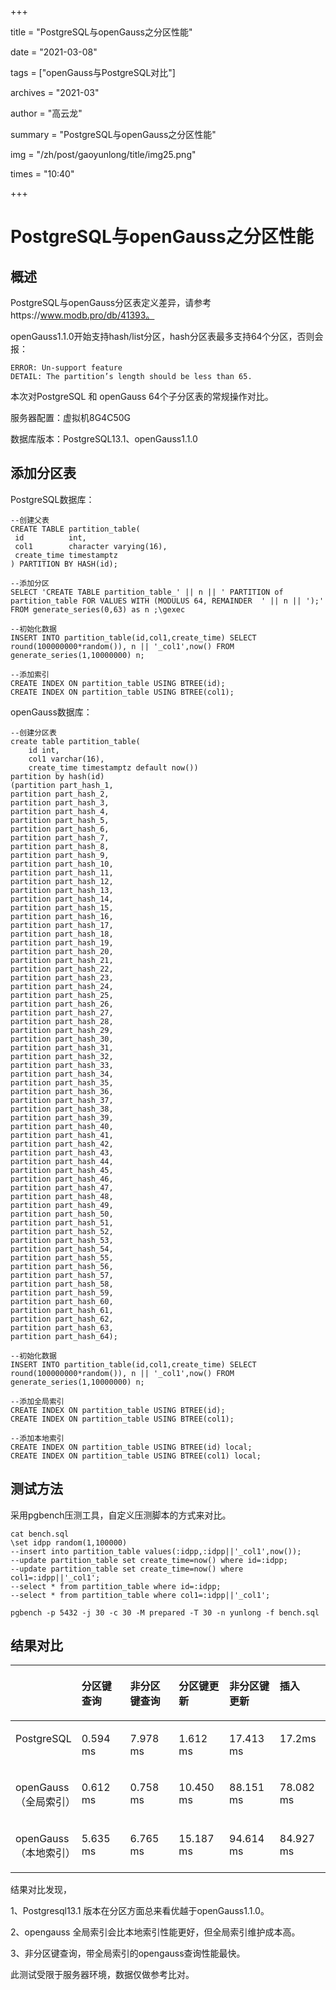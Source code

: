 +++

title = "PostgreSQL与openGauss之分区性能" 

date = "2021-03-08" 

tags = ["openGauss与PostgreSQL对比"] 

archives = "2021-03" 

author = "高云龙" 

summary = "PostgreSQL与openGauss之分区性能"

img = "/zh/post/gaoyunlong/title/img25.png" 

times = "10:40"

+++

# PostgreSQL与openGauss之分区性能<a name="ZH-CN_TOPIC_0000001116438645"></a>

## 概述<a name="section696395820455"></a>

PostgreSQL与openGauss分区表定义差异，请参考https://www.modb.pro/db/41393。

openGauss1.1.0开始支持hash/list分区，hash分区表最多支持64个分区，否则会报：

```
ERROR: Un-support feature
DETAIL: The partition’s length should be less than 65.
```

本次对PostgreSQL 和 openGauss 64个子分区表的常规操作对比。

服务器配置：虚拟机8G4C50G

数据库版本：PostgreSQL13.1、openGauss1.1.0

## 添加分区表<a name="section7153339144613"></a>

PostgreSQL数据库：

```
--创建父表
CREATE TABLE partition_table(
 id          int,
 col1        character varying(16),
 create_time timestamptz
) PARTITION BY HASH(id);

--添加分区
SELECT 'CREATE TABLE partition_table_' || n || ' PARTITION of partition_table FOR VALUES WITH (MODULUS 64, REMAINDER  ' || n || ');' FROM generate_series(0,63) as n ;\gexec

--初始化数据
INSERT INTO partition_table(id,col1,create_time) SELECT round(100000000*random()), n || '_col1',now() FROM generate_series(1,10000000) n;

--添加索引
CREATE INDEX ON partition_table USING BTREE(id);
CREATE INDEX ON partition_table USING BTREE(col1);
```

openGauss数据库：

```
--创建分区表
create table partition_table(
	id int,
	col1 varchar(16),
	create_time timestamptz default now()) 
partition by hash(id)
(partition part_hash_1,
partition part_hash_2,
partition part_hash_3,
partition part_hash_4,
partition part_hash_5,
partition part_hash_6,
partition part_hash_7,
partition part_hash_8,
partition part_hash_9,
partition part_hash_10,
partition part_hash_11,
partition part_hash_12,
partition part_hash_13,
partition part_hash_14,
partition part_hash_15,
partition part_hash_16,
partition part_hash_17,
partition part_hash_18,
partition part_hash_19,
partition part_hash_20,
partition part_hash_21,
partition part_hash_22,
partition part_hash_23,
partition part_hash_24,
partition part_hash_25,
partition part_hash_26,
partition part_hash_27,
partition part_hash_28,
partition part_hash_29,
partition part_hash_30,
partition part_hash_31,
partition part_hash_32,
partition part_hash_33,
partition part_hash_34,
partition part_hash_35,
partition part_hash_36,
partition part_hash_37,
partition part_hash_38,
partition part_hash_39,
partition part_hash_40,
partition part_hash_41,
partition part_hash_42,
partition part_hash_43,
partition part_hash_44,
partition part_hash_45,
partition part_hash_46,
partition part_hash_47,
partition part_hash_48,
partition part_hash_49,
partition part_hash_50,
partition part_hash_51,
partition part_hash_52,
partition part_hash_53,
partition part_hash_54,
partition part_hash_55,
partition part_hash_56,
partition part_hash_57,
partition part_hash_58,
partition part_hash_59,
partition part_hash_60,
partition part_hash_61,
partition part_hash_62,
partition part_hash_63,
partition part_hash_64);

--初始化数据
INSERT INTO partition_table(id,col1,create_time) SELECT round(100000000*random()), n || '_col1',now() FROM generate_series(1,10000000) n;

--添加全局索引
CREATE INDEX ON partition_table USING BTREE(id);
CREATE INDEX ON partition_table USING BTREE(col1);

--添加本地索引
CREATE INDEX ON partition_table USING BTREE(id) local;
CREATE INDEX ON partition_table USING BTREE(col1) local;
```

## 测试方法<a name="section159331916194915"></a>

采用pgbench压测工具，自定义压测脚本的方式来对比。

```
cat bench.sql
\set idpp random(1,100000)
--insert into partition_table values(:idpp,:idpp||'_col1',now());
--update partition_table set create_time=now() where id=:idpp;
--update partition_table set create_time=now() where col1=:idpp||'_col1';
--select * from partition_table where id=:idpp;
--select * from partition_table where col1=:idpp||'_col1';

pgbench -p 5432 -j 30 -c 30 -M prepared -T 30 -n yunlong -f bench.sql
```

## 结果对比<a name="section181821732185013"></a>

<a name="table156682410513"></a>
<table><thead align="left"><tr id="row19671724145118"><th class="cellrowborder" valign="top" width="16.666666666666664%" id="mcps1.1.7.1.1">&nbsp;&nbsp;</th>
<th class="cellrowborder" valign="top" width="16.666666666666664%" id="mcps1.1.7.1.2"><p id="p1967172417518"><a name="p1967172417518"></a><a name="p1967172417518"></a>分区键查询</p>
</th>
<th class="cellrowborder" valign="top" width="16.666666666666664%" id="mcps1.1.7.1.3"><p id="p1367824105113"><a name="p1367824105113"></a><a name="p1367824105113"></a>非分区键查询</p>
</th>
<th class="cellrowborder" valign="top" width="16.666666666666664%" id="mcps1.1.7.1.4"><p id="p8671224155120"><a name="p8671224155120"></a><a name="p8671224155120"></a>分区键更新</p>
</th>
<th class="cellrowborder" valign="top" width="16.666666666666664%" id="mcps1.1.7.1.5"><p id="p46712247515"><a name="p46712247515"></a><a name="p46712247515"></a>非分区键更新</p>
</th>
<th class="cellrowborder" valign="top" width="16.666666666666664%" id="mcps1.1.7.1.6"><p id="p36792445111"><a name="p36792445111"></a><a name="p36792445111"></a>插入</p>
</th>
</tr>
</thead>
<tbody><tr id="row1267202412510"><td class="cellrowborder" valign="top" width="16.666666666666664%" headers="mcps1.1.7.1.1 "><p id="p184641141205114"><a name="p184641141205114"></a><a name="p184641141205114"></a>PostgreSQL</p>
</td>
<td class="cellrowborder" valign="top" width="16.666666666666664%" headers="mcps1.1.7.1.2 "><p id="p2464114115113"><a name="p2464114115113"></a><a name="p2464114115113"></a>0.594 ms</p>
</td>
<td class="cellrowborder" valign="top" width="16.666666666666664%" headers="mcps1.1.7.1.3 "><p id="p246434145111"><a name="p246434145111"></a><a name="p246434145111"></a>7.978 ms</p>
</td>
<td class="cellrowborder" valign="top" width="16.666666666666664%" headers="mcps1.1.7.1.4 "><p id="p174641241105115"><a name="p174641241105115"></a><a name="p174641241105115"></a>1.612 ms</p>
</td>
<td class="cellrowborder" valign="top" width="16.666666666666664%" headers="mcps1.1.7.1.5 "><p id="p174646412512"><a name="p174646412512"></a><a name="p174646412512"></a>17.413 ms</p>
</td>
<td class="cellrowborder" valign="top" width="16.666666666666664%" headers="mcps1.1.7.1.6 "><p id="p34641141125118"><a name="p34641141125118"></a><a name="p34641141125118"></a>17.2ms</p>
</td>
</tr>
<tr id="row36872495120"><td class="cellrowborder" valign="top" width="16.666666666666664%" headers="mcps1.1.7.1.1 "><p id="p17464134185112"><a name="p17464134185112"></a><a name="p17464134185112"></a>openGauss（全局索引）</p>
</td>
<td class="cellrowborder" valign="top" width="16.666666666666664%" headers="mcps1.1.7.1.2 "><p id="p5465641145113"><a name="p5465641145113"></a><a name="p5465641145113"></a>0.612 ms</p>
</td>
<td class="cellrowborder" valign="top" width="16.666666666666664%" headers="mcps1.1.7.1.3 "><p id="p1546514119518"><a name="p1546514119518"></a><a name="p1546514119518"></a>0.758 ms</p>
</td>
<td class="cellrowborder" valign="top" width="16.666666666666664%" headers="mcps1.1.7.1.4 "><p id="p16465041175111"><a name="p16465041175111"></a><a name="p16465041175111"></a>10.450 ms</p>
</td>
<td class="cellrowborder" valign="top" width="16.666666666666664%" headers="mcps1.1.7.1.5 "><p id="p11465204155115"><a name="p11465204155115"></a><a name="p11465204155115"></a>88.151 ms</p>
</td>
<td class="cellrowborder" valign="top" width="16.666666666666664%" headers="mcps1.1.7.1.6 "><p id="p134652410514"><a name="p134652410514"></a><a name="p134652410514"></a>78.082 ms</p>
</td>
</tr>
<tr id="row106815240517"><td class="cellrowborder" valign="top" width="16.666666666666664%" headers="mcps1.1.7.1.1 "><p id="p14465184165110"><a name="p14465184165110"></a><a name="p14465184165110"></a>openGauss（本地索引）</p>
</td>
<td class="cellrowborder" valign="top" width="16.666666666666664%" headers="mcps1.1.7.1.2 "><p id="p16465541195110"><a name="p16465541195110"></a><a name="p16465541195110"></a>5.635 ms</p>
</td>
<td class="cellrowborder" valign="top" width="16.666666666666664%" headers="mcps1.1.7.1.3 "><p id="p3465114155112"><a name="p3465114155112"></a><a name="p3465114155112"></a>6.765 ms</p>
</td>
<td class="cellrowborder" valign="top" width="16.666666666666664%" headers="mcps1.1.7.1.4 "><p id="p1246519416510"><a name="p1246519416510"></a><a name="p1246519416510"></a>15.187 ms</p>
</td>
<td class="cellrowborder" valign="top" width="16.666666666666664%" headers="mcps1.1.7.1.5 "><p id="p246634135112"><a name="p246634135112"></a><a name="p246634135112"></a>94.614 ms</p>
</td>
<td class="cellrowborder" valign="top" width="16.666666666666664%" headers="mcps1.1.7.1.6 "><p id="p2466154125118"><a name="p2466154125118"></a><a name="p2466154125118"></a>84.927 ms</p>
</td>
</tr>
</tbody>
</table>

结果对比发现，

1、Postgresql13.1 版本在分区方面总来看优越于openGauss1.1.0。

2、opengauss 全局索引会比本地索引性能更好，但全局索引维护成本高。

3、非分区键查询，带全局索引的opengauss查询性能最快。

此测试受限于服务器环境，数据仅做参考比对。

